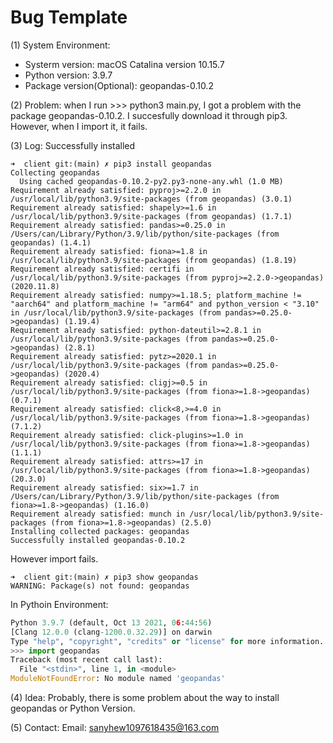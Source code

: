# Bug Template
(1) System Environment:
+ Systerm version: macOS Catalina version 10.15.7
+ Python version: 3.9.7
+ Package version(Optional): geopandas-0.10.2

(2)	Problem:
when I run >>> python3 main.py, I got a problem with the package geopandas-0.10.2. I succesfully download it through pip3. However, when I import it, it fails.

(3)	Log:
Successfully installed
```
➜  client git:(main) ✗ pip3 install geopandas
Collecting geopandas
  Using cached geopandas-0.10.2-py2.py3-none-any.whl (1.0 MB)
Requirement already satisfied: pyproj>=2.2.0 in /usr/local/lib/python3.9/site-packages (from geopandas) (3.0.1)
Requirement already satisfied: shapely>=1.6 in /usr/local/lib/python3.9/site-packages (from geopandas) (1.7.1)
Requirement already satisfied: pandas>=0.25.0 in /Users/can/Library/Python/3.9/lib/python/site-packages (from geopandas) (1.4.1)
Requirement already satisfied: fiona>=1.8 in /usr/local/lib/python3.9/site-packages (from geopandas) (1.8.19)
Requirement already satisfied: certifi in /usr/local/lib/python3.9/site-packages (from pyproj>=2.2.0->geopandas) (2020.11.8)
Requirement already satisfied: numpy>=1.18.5; platform_machine != "aarch64" and platform_machine != "arm64" and python_version < "3.10" in /usr/local/lib/python3.9/site-packages (from pandas>=0.25.0->geopandas) (1.19.4)
Requirement already satisfied: python-dateutil>=2.8.1 in /usr/local/lib/python3.9/site-packages (from pandas>=0.25.0->geopandas) (2.8.1)
Requirement already satisfied: pytz>=2020.1 in /usr/local/lib/python3.9/site-packages (from pandas>=0.25.0->geopandas) (2020.4)
Requirement already satisfied: cligj>=0.5 in /usr/local/lib/python3.9/site-packages (from fiona>=1.8->geopandas) (0.7.1)
Requirement already satisfied: click<8,>=4.0 in /usr/local/lib/python3.9/site-packages (from fiona>=1.8->geopandas) (7.1.2)
Requirement already satisfied: click-plugins>=1.0 in /usr/local/lib/python3.9/site-packages (from fiona>=1.8->geopandas) (1.1.1)
Requirement already satisfied: attrs>=17 in /usr/local/lib/python3.9/site-packages (from fiona>=1.8->geopandas) (20.3.0)
Requirement already satisfied: six>=1.7 in /Users/can/Library/Python/3.9/lib/python/site-packages (from fiona>=1.8->geopandas) (1.16.0)
Requirement already satisfied: munch in /usr/local/lib/python3.9/site-packages (from fiona>=1.8->geopandas) (2.5.0)
Installing collected packages: geopandas
Successfully installed geopandas-0.10.2
```
However import fails.
```
➜  client git:(main) ✗ pip3 show geopandas
WARNING: Package(s) not found: geopandas
```
In Pythoin Environment:
```python
Python 3.9.7 (default, Oct 13 2021, 06:44:56)
[Clang 12.0.0 (clang-1200.0.32.29)] on darwin
Type "help", "copyright", "credits" or "license" for more information.
>>> import geopandas
Traceback (most recent call last):
  File "<stdin>", line 1, in <module>
ModuleNotFoundError: No module named 'geopandas'

```
(4)	Idea:
Probably, there is some problem about the way to install geopandas or Python Version.

(5)	Contact:
Email: sanyhew1097618435@163.com

